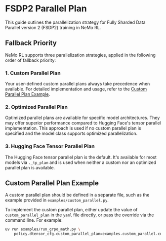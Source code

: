 # FSDP2 Parallel Plan

This guide outlines the parallelization strategy for Fully Sharded Data Parallel version 2 (FSDP2) training in NeMo RL.

## Fallback Priority

NeMo RL supports three parallelization strategies, applied in the following order of fallback priority:

### 1. Custom Parallel Plan

Your user-defined custom parallel plans always take precedence when available. For detailed implementation and usage, refer to the [Custom Parallel Plan Example](#custom-parallel-plan-example).

### 2. Optimized Parallel Plan

Optimized parallel plans are available for specific model architectures. They may offer superior performance compared to Hugging Face's tensor parallel implementation. This approach is used if no custom parallel plan is specified and the model class supports optimized parallelization.

### 3. Hugging Face Tensor Parallel Plan

The Hugging Face tensor parallel plan is the default. It's available for most models via `._tp_plan` and is used when neither a custom nor an optimized parallel plan is available.

## Custom Parallel Plan Example

A custom parallel plan should be defined in a separate file, such as the example provided in `examples/custom_parallel.py`.

To implement the custom parallel plan, either update the value of `custom_parallel_plan` in the `yaml` file directly, or pass the override via the command line. For example:

```bash
uv run examples/run_grpo_math.py \
    policy.dtensor_cfg.custom_parallel_plan=examples.custom_parallel.custom_parallel_plan
```
